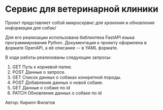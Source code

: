 # Сервис для ветеринарной клиники

Проект представляет собой *микросервис для хранения и обновления информации для собак*/

Для его реализации использована библиотека FastAPI языка программирования Python.
Документация к проекту оформлена в формате OpenAPI, а её описание -- в YAML формате. 

В ходе работы реализованы следующие запросы: 
1. GET Путь к корневой папке. 
2. POST Данные о запросе.
3. GET Список данных о собаках конкретной породы.
4. POST Добавление данных о новой собаке.
5. GET Данные о собаке по id
6. PATCH Обновление данных о собаке по id

Автор: Кирилл Филатов